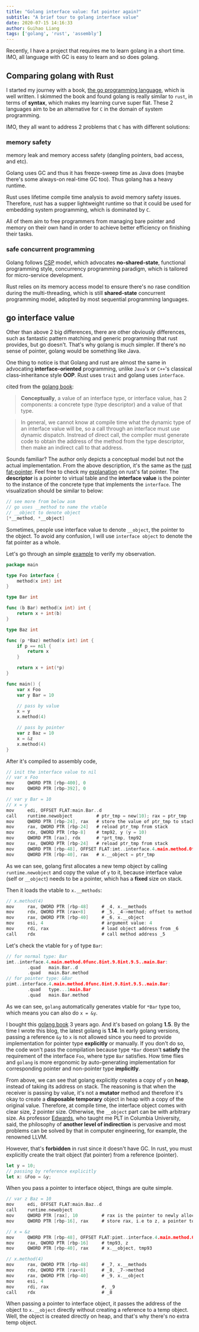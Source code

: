 ```yaml
---
title: "Golang interface value: fat pointer again?"
subtitle: "A brief tour to golang interface value"
date: 2020-07-15 14:16:33
author: Guihao Liang
tags: ['golang', 'rust', 'assembly']
---
```


Recently, I have a project that requires me to learn golang in a short time. IMO, all language with GC is easy to learn and so does golang.

## Comparing golang with Rust

I started my journey with a book, [the go programming language][book], which is well written. I skimmed the book and found golang is really similar to `rust`, in terms of __syntax__, which makes my learning curve super flat. These 2 languages aim to be an alternative for `C` in the domain of system programming.

IMO, they all want to address 2 problems that `C` has with different solutions:

### memory safety

memory leak and memory access safety (dangling pointers, bad access, and etc).

Golang uses GC and thus it has freeze-sweep time as Java does (maybe there's some always-on real-time GC too). Thus golang has a heavy runtime.

Rust uses lifetime compile time analysis to avoid memory safety issues. Therefore, rust has a supper lightweight runtime so that it could be used for embedding system programming, which is dominated by `C`.

All of them aim to free programmers from managing bare pointer and memory on their own hand in order to achieve better efficiency on finishing their tasks.

### safe concurrent programming

Golang follows [CSP](https://en.wikipedia.org/wiki/Communicating_sequential_processes) model, which advocates __no-shared-state__, functional programming style, concurrency programming paradigm, which is tailored for micro-service development.

Rust relies on its memory access model to ensure there's no rase condition during the multi-threading, which is still __shared-state__ concurrent programming model, adopted by most sequential programming languages.

## go interface value

Other than above 2 big differences, there are other obviously differences, such as fantastic pattern matching and generic programming that rust provides, but go doesn't. That's why golang is much simpler. If there's no sense of pointer, golang would be something like Java.

One thing to notice is that Golang and rust are almost the same in advocating __interface-oriented__ programming, unlike `Java`'s or `C++`'s classical class-inheritance style __OOP__. Rust uses `trait` and golang uses `interface`.

cited from the [golang book][book]:

> __Conceptually__, a value of an interface type, or interface value, has 2 components: a concrete type (type descriptor) and a value of that type.

> In general, we cannot know at compile time what the dynamic type of an interface value will be, so a call through an interface must use dynamic dispatch. Instread of direct call, the compiler must generate code to obtain the address of the method from the type descriptor, then make an indirect call to that address.

Sounds familiar? The author only depicts a conceptual model but not the actual implementation. From the above description, it's the same as the [rust fat-pointer][blog-fat-pointer]. Feel free to check my [explanation][blog-fat-pointer] on rust's fat pointer. The __descriptor__ is a pointer to virtual table and the __interface value__ is the pointer to the instance of the concrete type that implements the `interface`. The visualization should be similar to below:

```c
// see more from below asm
// go uses __method to name the vtable
// __object to denote object
[*__method, *__object]
```

Sometimes, people use interface value to denote `__object`, the pointer to the object. To avoid any confusion, I will use `interface object` to denote the fat pointer as a whole.

Let's go through an simple [example][code-example] to verify my observation.

```go
package main

type Foo interface {
    method(x int) int
}

type Bar int

func (b Bar) method(x int) int {
    return x + int(b)
}

type Baz int

func (p *Baz) method(x int) int {
    if p == nil {
        return x
    }

    return x + int(*p)
}

func main() {
    var x Foo
    var y Bar = 10

    // pass by value
    x = y
    x.method(4)

    // pass by pointer
    var z Baz = 10
    x = &z
    x.method(4)
}
```

After it's compiled to assembly code,

```c
// init the interface value to nil
// var x Foo
mov     QWORD PTR [rbp-400], 0
mov     QWORD PTR [rbp-392], 0

// var y Bar = 10
// x = y
mov     edi, OFFSET FLAT:main.Bar..d
call    runtime.newobject         # ptr_tmp = new(10); rax = ptr_tmp
mov     QWORD PTR [rbp-24], rax   # store the value of ptr_tmp to stack
mov     rax, QWORD PTR [rbp-24]   # reload ptr_tmp from stack
mov     rdx, QWORD PTR [rbp-8]    # tmp92, y (y = 10)
mov     QWORD PTR [rax], rdx      # *prt_tmp, tmp92
mov     rax, QWORD PTR [rbp-24]   # reload ptr_tmp from stack
mov     QWORD PTR [rbp-48], OFFSET FLAT:imt..interface.4.main.method.0func.8int.9.8int.9.5..main.Bar      # x.__methods, the vtable
mov     QWORD PTR [rbp-40], rax   # x.__object = ptr_tmp
```

As we can see, golang first allocates a new temp object by calling `runtime.newobject` and copy the value of `y` to it, because interface value (self or `__object`) needs to be a pointer, which has a __fixed__ size on stack.

Then it loads the vtable to `x.__methods`:

```c
// x.method(4)
mov     rax, QWORD PTR [rbp-48]     # _4, x.__methods
mov     rdx, QWORD PTR [rax+8]      # _5, _4->method; offset to method. see vtable below
mov     rax, QWORD PTR [rbp-40]     # _6, x.__object
mov     esi, 4                      # argument value: 4
mov     rdi, rax                    # load object address from _6
call    rdx                         # call method address _5
```

Let's check the vtable for `y` of type `Bar`:

```c
// for normal type: Bar
imt..interface.4.main.method.0func.8int.9.8int.9.5..main.Bar:
        .quad   main.Bar..d
        .quad   main.Bar.method
// for pointer type: &Bar
pimt..interface.4.main.method.0func.8int.9.8int.9.5..main.Bar:
        .quad   type...1main.Bar
        .quad   main.Bar.method
```

As we can see, `golang` automatically generates vtable for `*Bar` type too, which means you can also do `x = &y`.

I bought this [golang book][book] 3 years ago. And it's based on golang __1.5__. By the time I wrote this blog, the latest golang is __1.14__. In early golang versions, passing a reference `&y` to `x` is not allowed since you need to provide implementation for pointer type __explicitly__ or manually. If you don't do so, the code won't pass the compilation because type `*Bar` doesn't __satisfy__ the requirement of the interface `Foo`, where type `Bar` satisfies. How time flies and `golang` is more ergonomic by auto-generating implementation for corresponding pointer and non-pointer type __implicitly__.

From above, we can see that golang explicitly creates a copy of `y` on __heap__, instead of taking its address on stack. The reasoning is that when the receiver is passing by value, it's not a __mutator__ method and therefore it's okay to create a __disposable temporary__ object in heap with a copy of the original value. Therefore, at compile time, the interface object comes with clear size, 2 pointer size. Otherwise, the `__object` part can be with arbitrary size. As professor [Edwards][stephen-A], who taught me PLT in Columbia University, said, the philosophy of __another level of indirection__ is pervasive and most problems can be solved by that in computer engineering, for example, the renowned LLVM.

However, that's __forbidden__ in rust since it doesn't have GC. In rust, you must explicitly create the trait object (fat pointer) from a reference (pointer).

```rust
let y = 10;
// passing by reference explicitly
let x: &Foo = &y;
```

When you pass a pointer to interface object, things are quite simple.

```c
// var z Baz = 10
mov     edi, OFFSET FLAT:main.Baz..d
call    runtime.newobject
mov     QWORD PTR [rax], 10         # rax is the pointer to newly allocated memory
mov     QWORD PTR [rbp-16], rax     # store rax, i.e to z, a pointer to int(10)

// x = &z
mov     QWORD PTR [rbp-48], OFFSET FLAT:pimt..interface.4.main.method.0func.8int.9.8int.9.5..main.Baz     # x.__methods,
mov     rax, QWORD PTR [rbp-16]     # tmp93, z
mov     QWORD PTR [rbp-40], rax     # x.__object, tmp93

// x.method(4)
mov     rax, QWORD PTR [rbp-48]     # _7, x.__methods
mov     rdx, QWORD PTR [rax+8]      # _8, _7->method
mov     rax, QWORD PTR [rbp-40]     # _9, x.__object
mov     esi, 4
mov     rdi, rax                    #, _9
call    rdx                         # _8
```

When passing a pointer to interface object, it passes the address of the object to `x.__object` directly without creating a reference to a temp object. Well, the object is created directly on heap, and that's why there's no extra temp object.

[book]: https://www.gopl.io/
[code-example]: https://godbolt.org/z/Snn_Yt
[stephen-A]: http://www.cs.columbia.edu/~sedwards/
[blog-fat-pointer]: /2020/06/06/fat-pointer
